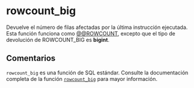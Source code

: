 ﻿---
SidebarGroup: "index-system-functions"
Autogenerated: true
---

# rowcount_big

Devuelve el número de filas afectadas por la última instrucción ejecutada. Esta función funciona como [@@ROWCOUNT](../../t-sql/functions/rowcount-transact-sql.md), excepto que el tipo de devolución de ROWCOUNT_BIG es **bigint**.

## Comentarios 

`rowcount_big` es una función de SQL estándar. Consulte la documentación completa de la función [`rowcount_big`](https://learn.microsoft.com/es-es/sql/t-sql/functions/rowcount_big-transact-sql) para mayor información.
